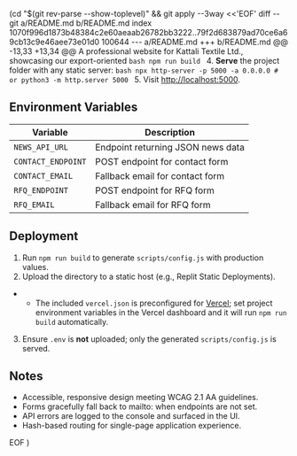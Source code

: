  (cd "$(git rev-parse --show-toplevel)" && git apply --3way <<'EOF' 
diff --git a/README.md b/README.md
index 1070f996d1873b48384c2e60aeaab26782bb3222..79f2d683879ad70ce6a69cb13c9e46aee73e01d0 100644
--- a/README.md
+++ b/README.md
@@ -13,33 +13,34 @@ A professional website for Kattali Textile Ltd., showcasing our export-oriented
    ```bash
    npm run build
    ```
 4. **Serve** the project folder with any static server:
    ```bash
    npx http-server -p 5000 -a 0.0.0.0
    # or
    python3 -m http.server 5000
    ```
 5. Visit [http://localhost:5000](http://localhost:5000).
 
 ## Environment Variables
 
 | Variable | Description |
 | --- | --- |
 | `NEWS_API_URL` | Endpoint returning JSON news data |
 | `CONTACT_ENDPOINT` | POST endpoint for contact form |
 | `CONTACT_EMAIL` | Fallback email for contact form |
 | `RFQ_ENDPOINT` | POST endpoint for RFQ form |
 | `RFQ_EMAIL` | Fallback email for RFQ form |
 
 ## Deployment
 
 1. Run `npm run build` to generate `scripts/config.js` with production values.
 2. Upload the directory to a static host (e.g., Replit Static Deployments).
+   - The included `vercel.json` is preconfigured for [Vercel](https://vercel.com/); set project environment variables in the Vercel dashboard and it will run `npm run build` automatically.
 3. Ensure `.env` is **not** uploaded; only the generated `scripts/config.js` is served.
 
 ## Notes
 
 - Accessible, responsive design meeting WCAG 2.1 AA guidelines.
 - Forms gracefully fall back to mailto: when endpoints are not set.
 - API errors are logged to the console and surfaced in the UI.
 - Hash-based routing for single-page application experience.
 
EOF
)
